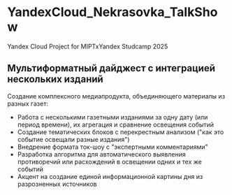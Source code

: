# YandexCloud_Nekrasovka_TalkShow
Yandex Cloud Project for MIPTxYandex Studcamp 2025

## Мультиформатный дайджест с интеграцией нескольких изданий
Создание комплексного медиапродукта, объединяющего материалы из разных газет:
- Работа с несколькими газетными изданиями за одну дату (или период времени), их агрегация и сравнение освещения событий
- Создание тематических блоков с перекрестным анализом ("как это событие освещали разные издания")
- Внедрение формата ток-шоу с "экспертными комментариями" 
- Разработка алгоритма для автоматического выявления противоречий или расхождений в освещении одних и тех же событий
- Акцент на создание единой информационной картины дня из разрозненных источников
